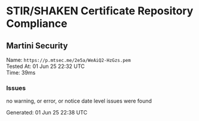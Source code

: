# STIR/SHAKEN Certificate Repository Compliance

## Martini Security

Name: `https://p.mtsec.me/2e5a/WeAiQ2-HzGzs.pem`\
Tested At: 01 Jun 25 22:32 UTC\
Time: 39ms

### Issues

no warning, or error, or notice date level issues were found

Generated: 01 Jun 25 22:38 UTC